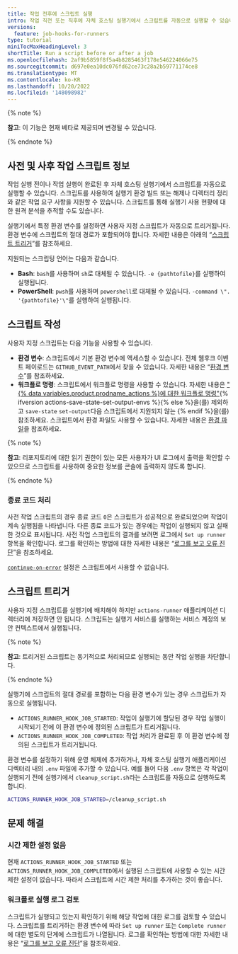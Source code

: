 ```yaml
---
title: 작업 전후에 스크립트 실행
intro: 작업 직전 또는 직후에 자체 호스팅 실행기에서 스크립트를 자동으로 실행할 수 있습니다.
versions:
  feature: job-hooks-for-runners
type: tutorial
miniTocMaxHeadingLevel: 3
shortTitle: Run a script before or after a job
ms.openlocfilehash: 2af9b5859f8f5a4b8285463f178e546224066e75
ms.sourcegitcommit: d697e0ea10dc076fd62ce73c28a2b59771174ce8
ms.translationtype: MT
ms.contentlocale: ko-KR
ms.lasthandoff: 10/20/2022
ms.locfileid: '148098982'
---
```

{% note %}

**참고**: 이 기능은 현재 베타로 제공되며 변경될 수 있습니다.

{% endnote %}

## 사전 및 사후 작업 스크립트 정보

작업 실행 전이나 작업 실행이 완료된 후 자체 호스팅 실행기에서 스크립트를 자동으로 실행할 수 있습니다. 스크립트를 사용하여 실행기 환경 빌드 또는 해제나 디렉터리 정리와 같은 작업 요구 사항을 지원할 수 있습니다. 스크립트를 통해 실행기 사용 현황에 대한 원격 분석을 추적할 수도 있습니다.

실행기에서 특정 환경 변수를 설정하면 사용자 지정 스크립트가 자동으로 트리거됩니다. 환경 변수에 스크립트의 절대 경로가 포함되어야 합니다. 자세한 내용은 아래의 “[스크립트 트리거](#triggering-the-scripts)”를 참조하세요.

지원되는 스크립팅 언어는 다음과 같습니다.

- **Bash**: `bash`를 사용하며 `sh`로 대체될 수 있습니다. `-e {pathtofile}`를 실행하여 실행됩니다.
- **PowerShell**: `pwsh`를 사용하며 `powershell`로 대체될 수 있습니다. `-command \". '{pathtofile}'\"`를 실행하여 실행됩니다.

## 스크립트 작성

사용자 지정 스크립트는 다음 기능을 사용할 수 있습니다.

- **환경 변수**: 스크립트에서 기본 환경 변수에 액세스할 수 있습니다. 전체 웹후크 이벤트 페이로드는 `GITHUB_EVENT_PATH`에서 찾을 수 있습니다. 자세한 내용은 “[환경 변수](/actions/learn-github-actions/environment-variables#default-environment-variables)”를 참조하세요.
- **워크플로 명령**: 스크립트에서 워크플로 명령을 사용할 수 있습니다. 자세한 내용은 ["{% data variables.product.prodname_actions %}에 대한 워크플로 명령"](/actions/using-workflows/workflow-commands-for-github-actions){% ifversion actions-save-state-set-output-envs %}{% else %}을(를) 제외하고 `save-state` `set-output`다음 스크립트에서 지원되지 않는 {% endif %}을(를) 참조하세요. 스크립트에서 환경 파일도 사용할 수 있습니다. 자세한 내용은 [환경 파일](/actions/using-workflows/workflow-commands-for-github-actions#environment-files)을 참조하세요.

{% note %}

**참고**: 리포지토리에 대한 읽기 권한이 있는 모든 사용자가 UI 로그에서 출력을 확인할 수 있으므로 스크립트를 사용하여 중요한 정보를 콘솔에 출력하지 않도록 합니다.

{% endnote %}

### 종료 코드 처리

사전 작업 스크립트의 경우 종료 코드 `0`은 스크립트가 성공적으로 완료되었으며 작업이 계속 실행됨을 나타냅니다. 다른 종료 코드가 있는 경우에는 작업이 실행되지 않고 실패한 것으로 표시됩니다. 사전 작업 스크립트의 결과를 보려면 로그에서 `Set up runner` 항목을 확인합니다. 로그를 확인하는 방법에 대한 자세한 내용은 “[로그를 보고 오류 진단](/actions/monitoring-and-troubleshooting-workflows/using-workflow-run-logs#viewing-logs-to-diagnose-failures)”을 참조하세요.

[`continue-on-error`](/actions/using-workflows/workflow-syntax-for-github-actions#jobsjob_idcontinue-on-error) 설정은 스크립트에서 사용할 수 없습니다.

## 스크립트 트리거

사용자 지정 스크립트를 실행기에 배치해야 하지만 `actions-runner` 애플리케이션 디렉터리에 저장하면 안 됩니다. 스크립트는 실행기 서비스를 실행하는 서비스 계정의 보안 컨텍스트에서 실행됩니다.

{% note %}

**참고**: 트리거된 스크립트는 동기적으로 처리되므로 실행되는 동안 작업 실행을 차단합니다.

{% endnote %}

실행기에 스크립트의 절대 경로를 포함하는 다음 환경 변수가 있는 경우 스크립트가 자동으로 실행됩니다.
- `ACTIONS_RUNNER_HOOK_JOB_STARTED`: 작업이 실행기에 할당된 경우 작업 실행이 시작되기 전에 이 환경 변수에 정의된 스크립트가 트리거됩니다.
- `ACTIONS_RUNNER_HOOK_JOB_COMPLETED`: 작업 처리가 완료된 후 이 환경 변수에 정의된 스크립트가 트리거됩니다.

환경 변수를 설정하기 위해 운영 체제에 추가하거나, 자체 호스팅 실행기 애플리케이션 디렉터리 내의 `.env` 파일에 추가할 수 있습니다. 예를 들어 다음 `.env` 항목은 각 작업이 실행되기 전에 실행기에서 `cleanup_script.sh`라는 스크립트를 자동으로 실행하도록 합니다.

```bash
ACTIONS_RUNNER_HOOK_JOB_STARTED=/cleanup_script.sh
```

## 문제 해결


### 시간 제한 설정 없음

현재 `ACTIONS_RUNNER_HOOK_JOB_STARTED` 또는 `ACTIONS_RUNNER_HOOK_JOB_COMPLETED`에서 실행된 스크립트에 사용할 수 있는 시간 제한 설정이 없습니다. 따라서 스크립트에 시간 제한 처리를 추가하는 것이 좋습니다.

### 워크플로 실행 로그 검토

스크립트가 실행되고 있는지 확인하기 위해 해당 작업에 대한 로그를 검토할 수 있습니다. 스크립트를 트리거하는 환경 변수에 따라 `Set up runner` 또는 `Complete runner`에 대한 별도의 단계에 스크립트가 나열됩니다. 로그를 확인하는 방법에 대한 자세한 내용은 “[로그를 보고 오류 진단](/actions/monitoring-and-troubleshooting-workflows/using-workflow-run-logs#viewing-logs-to-diagnose-failures)”을 참조하세요.
